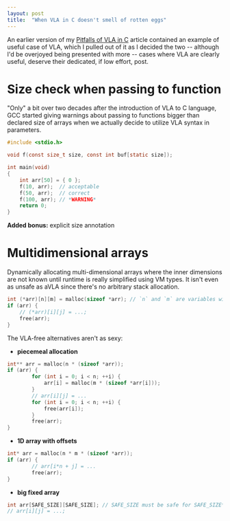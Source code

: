 ```yaml
---
layout: post
title:  "When VLA in C doesn't smell of rotten eggs"
---
```


An earlier version of my [Pitfalls of VLA in C](/vla-pitfalls) article contained
an example of useful case of VLA, which I pulled out of it as I decided the two
-- although I'd be overjoyed being presented with more -- cases where VLA
are clearly useful, deserve their dedicated, if low effort, post.

# Size check when passing to function

"Only" a bit over two decades after the introduction of VLA to C language,
GCC started giving warnings about passing to functions bigger than declared
size of arrays when we actually decide to utilize VLA syntax in parameters.

```c
#include <stdio.h>

void f(const size_t size, const int buf[static size]);

int main(void)
{
    int arr[50] = { 0 };
    f(10, arr);  // acceptable
    f(50, arr);  // correct
    f(100, arr); // *WARNING*
    return 0;
}
```

**Added bonus:** explicit size annotation

# Multidimensional arrays

Dynamically allocating multi-dimensional arrays where the inner dimensions
are not known until runtime is really simplified using VM types.
It isn't even as unsafe as aVLA since there's no arbitrary stack allocation.

```c
int (*arr)[n][m] = malloc(sizeof *arr); // `n` and `m` are variables with dimensions
if (arr) {
    // (*arr)[i][j] = ...;
    free(arr);
}
```

The VLA-free alternatives aren't as sexy:

  * **piecemeal allocation**
```c
int** arr = malloc(n * (sizeof *arr));
if (arr) {
        for (int i = 0; i < n; ++i) {
            arr[i] = malloc(m * (sizeof *arr[i]));
        }
        // arr[i][j] = ...
        for (int i = 0; i < n; ++i) {
            free(arr[i]);
        }
        free(arr);
}
```

  * **1D array with offsets**
```c
int* arr = malloc(n * m * (sizeof *arr));
if (arr) {
        // arr[i*n + j] = ...
        free(arr);
}
```

  * **big fixed array**
```c
int arr[SAFE_SIZE][SAFE_SIZE]; // SAFE_SIZE must be safe for SAFE_SIZE*SAFE_SIZE
// arr[i][j] = ...;
```

<!-- Some bug(?) eats 4 first spaces of indent, thus 8 spaces used -->
